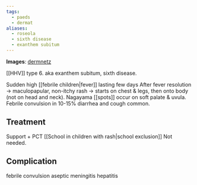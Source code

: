 ```yaml
---
tags:
  - paeds
  - dermat
aliases:
  - roseola
  - sixth disease
  - exanthem subitum
---
```

**Images**: [dermnetz](https://dermnetnz.org/topics/roseola)

[[HHV]] type 6. aka exanthem subitum, sixth disease.

Sudden high [[febrile children|fever]] lasting few days
After fever resolution -> maculopapular, non-itchy rash -> starts on chest & legs, then onto body (not on head and neck). 
Nagayama [[spots]] occur on soft palate & uvula. 
Febrile convulsion in 10-15%
diarrhea and cough common. 
## Treatment
Support + PCT
[[School in children with rash|school exclusion]] Not needed. 
## Complication
febrile convulsion
aseptic meningitis
hepatitis